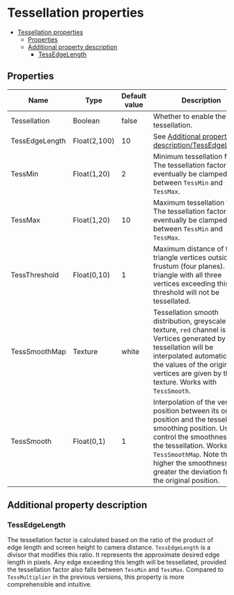 # Tessellation properties

- [Tessellation properties](#tessellation-properties)
  - [Properties](#properties)
  - [Additional property description](#additional-property-description)
    - [TessEdgeLength](#tessedgelength)

## Properties
| Name           | Type         | Default value | Description                                                                                                                                                                                                                                                                            |
| -------------- | ------------ | ------------- | -------------------------------------------------------------------------------------------------------------------------------------------------------------------------------------------------------------------------------------------------------------------------------------- |
| Tessellation   | Boolean      | false         | Whether to enable the tessellation.                                                                                                                                                                                                                                                    |
| TessEdgeLength | Float(2,100) | 10            | See [Additional property description/TessEdgeLength](#tessedgelength).                                                                                                                                                                                                                 |
| TessMin        | Float(1,20)  | 2             | Minimum tessellation factor. The tessellation factor will eventually be clamped between `TessMin` and `TessMax`.                                                                                                                                                                       |
| TessMax        | Float(1,20)  | 10            | Maximum tessellation factor. The tessellation factor will eventually be clamped between `TessMin` and `TessMax`.                                                                                                                                                                       |
| TessThreshold  | Float(0,10)  | 1             | Maximum distance of the triangle vertices outside the frustum (four planes). Any triangle with all three vertices exceeding this threshold will not be tessellated.                                                                                                                    |
| TessSmoothMap  | Texture      | white         | Tessellation smooth distribution, greyscale texture, `red` channel is used. Vertices generated by tessellation will be interpolated automatically, the values of the original vertices are given by this texture. Works with `TessSmooth`.                                             |
| TessSmooth     | Float(0,1)   | 1             | Interpolation of the vertex position between its original position and the tessellation smoothing position. Used to control the smoothness of the tessellation. Works with `TessSmoothMap`. Note that the higher the smoothness, the greater the deviation from the original position. |

## Additional property description
### TessEdgeLength
The tessellation factor is calculated based on the ratio of the product of edge length and screen height to camera distance. `TessEdgeLength` is a divisor that modifies this ratio. It represents the approximate desired edge length in pixels. Any edge exceeding this length will be tessellated, provided the tessellation factor also falls between `TessMin` and `TessMax`. Compared to `TessMultiplier` in the previous versions, this property is more comprehensible and intuitive.